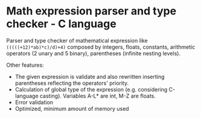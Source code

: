 Math expression parser and type checker - C language
====================================================

Parser and type checker of mathematical expression like `(((((+12)*ab)*c)/d)+4)` composed by integers, floats, constants, arithmetic operators (2 unary and 5 binary), parentheses (infinite nesting levels). 

Other features:
 * The given expression is validate and also rewritten inserting parentheses reflecting the operators' priority.
 * Calculation of global type of the expression (e.g. considering C-language casting). Variables A-L* are int, M-Z are floats.
 * Error validation
 * Optimized, minimum amount of memory used
